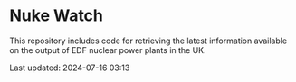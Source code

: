 # Nuke Watch

This repository includes code for retrieving the latest information available on the output of EDF nuclear power plants in the UK.

Last updated: 2024-07-16 03:13